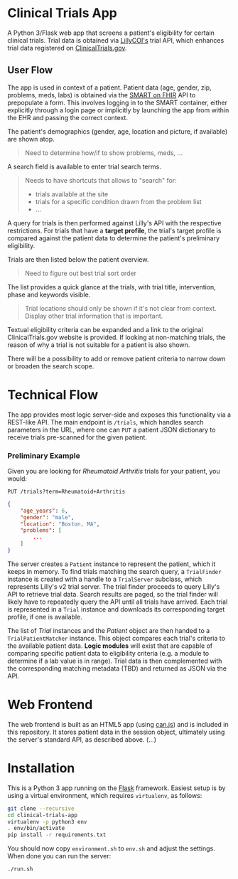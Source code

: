 Clinical Trials App
===================

A Python 3/Flask web app that screens a patient's eligibility for certain clinical trials.
Trial data is obtained via [LillyCOI's][lilly] trial API, which enhances trial data registered on [ClinicalTrials.gov][ctg].

[lilly]: http://www.lillycoi.com
[ctg]: http://www.clinicaltrials.gov


User Flow
---------

The app is used in context of a patient.
Patient data (age, gender, zip, problems, meds, labs) is obtained via the [SMART on FHIR][smart] API to prepopulate a form.
This involves logging in to the SMART container, either explicitly through a  login page or implicitly by launching the app from within the EHR and passing the correct context.

The patient's demographics (gender, age, location and picture, if available) are shown atop.
> Need to determine how/if to show problems, meds, ...

A search field is available to enter trial search terms.
> Needs to have shortcuts that allows to "search" for:
> 
> - trials available at the site
> - trials for a specific condition drawn from the problem list
> - ...


A query for trials is then performed against Lilly's API with the respective restrictions.
For trials that have a **target profile**, the trial's target profile is compared against the patient data to determine the patient's preliminary eligibility.

Trials are then listed below the patient overview.
> Need to figure out best trial sort order

The list provides a quick glance at the trials, with trial title, intervention, phase and keywords visible.
> Trial locations should only be shown if it's not clear from context.
> Display other trial information that is important.

Textual eligibility criteria can be expanded and a link to the original ClinicalTrials.gov website is provided.
If looking at non-matching trials, the reason of why a trial is not suitable for a patient is also shown.

There will be a possibility to add or remove patient criteria to narrow down or broaden the search scope.

[smart]: http://smartplatforms.org


Technical Flow
==============

The app provides most logic server-side and exposes this functionality via a REST-like API.
The main endpoint is `/trials`, which handles search parameters in the URL, where one can `PUT` a patient JSON dictionary to receive trials pre-scanned for the given patient.

### Preliminary Example

Given you are looking for _Rheumatoid Arthritis_ trials for your patient, you would:

```
PUT /trials?term=Rheumatoid+Arthritis
```

```json
{
    "age_years": 6,
    "gender": "male",
    "location": "Boston, MA",
    "problems": [
        ...
    ]
}
```

The server creates a `Patient` instance to represent the patient, which it keeps in memory.
To find trials matching the search query, a `TrialFinder` instance is created with a handle to a `TrialServer` subclass, which represents Lilly's v2 trial server.
The trial finder proceeds to query Lilly's API to retrieve trial data.
Search results are paged, so the trial finder will likely have to repeatedly query the API until all trials have arrived.
Each trial is represented in a `Trial` instance and downloads its corresponding target profile, if one is available.

The list of _Trial_ instances and the _Patient_ object are then handed to a `TrialPatientMatcher` instance.
This object compares each trial's criteria to the available patient data.
**Logic modules** will exist that are capable of comparing specific patient data to eligibility criteria (e.g. a module to determine if a lab value is in range).
Trial data is then complemented with the corresponding matching metadata (TBD) and returned as JSON via the API.


Web Frontend
============

The web frontend is built as an HTML5 app (using [can.js][canjs]) and is included in this repository.
It stores patient data in the session object, ultimately using the server's standard API, as described above.
(...)

[canjs]: http://canjs.com/


Installation
============

This is a Python 3 app running on the [Flask][flask] framework.
Easiest setup is by using a virtual environment, which requires `virtualenv`, as follows:

```bash
git clone --recursive 
cd clinical-trials-app
virtualenv -p python3 env
. env/bin/activate
pip install -r requirements.txt
```

You should now copy `environment.sh` to `env.sh` and adjust the settings.
When done you can run the server:

```bash
./run.sh
```

[flask]: http://flask.pocoo.org
